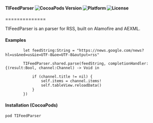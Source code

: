 #### TIFeedParser ![CocoaPods Version](https://img.shields.io/cocoapods/v/MaterialDesignSymbol.svg?style=flat) ![Platform](https://img.shields.io/cocoapods/p/MaterialDesignSymbol.svg?style=flat) ![License](https://img.shields.io/cocoapods/l/MaterialDesignSymbol.svg?style=flat)
==============

TIFeedParser is an parser for RSS, built on Alamofire and AEXML.


#### Examples

```
        let feedString:String = "https://news.google.com/news?hl=us&ned=us&ie=UTF-8&oe=UTF-8&output=rss"
        
        TIFeedParser.shared.parse(feedString, completionHandler: {(result:Bool, channel:Channel) -> Void in
            
            if (channel.title != nil) {
                self.items = channel.items!
                self.tableView.reloadData()
            }
        })
```

#### Installation (CocoaPods)
`pod TIFeedParser`
